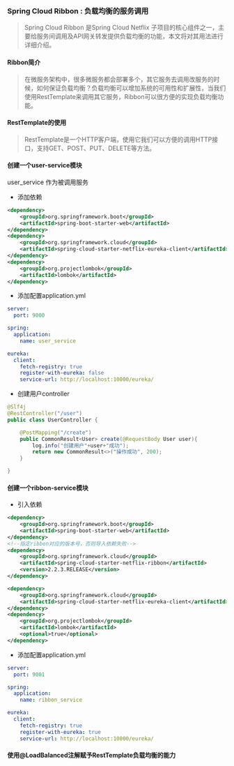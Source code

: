 ### Spring Cloud Ribbon : 负载均衡的服务调用

> Spring Cloud Ribbon 是Spring Cloud Netflix 子项目的核心组件之一，主要给服务间调用及API网关转发提供负载均衡的功能，本文将对其用法进行详细介绍。

#### Ribbon简介

> 在微服务架构中，很多微服务都会部署多个，其它服务去调用改服务的时候，如何保证负载均衡？负载均衡可以增加系统的可用性和扩展性，当我们使用RestTemplate来调用其它服务，Ribbon可以很方便的实现负载均衡功能。

#### RestTemplate的使用

> RestTemplate是一个HTTP客户端，使用它我们可以方便的调用HTTP接口，支持GET、POST、PUT、DELETE等方法。

#### 创建一个user-service模块

user_service 作为被调用服务

- 添加依赖

```xml
<dependency>
    <groupId>org.springframework.boot</groupId>
    <artifactId>spring-boot-starter-web</artifactId>
</dependency>
<dependency>
    <groupId>org.springframework.cloud</groupId>
    <artifactId>spring-cloud-starter-netflix-eureka-client</artifactId>
</dependency>
<dependency>
    <groupId>org.projectlombok</groupId>
    <artifactId>lombok</artifactId>
</dependency>
```

- 添加配置application.yml

```yaml
server:
  port: 9000

spring:
  application:
    name: user_service

eureka:
  client:
    fetch-registry: true
    register-with-eureka: false
    service-url: http://localhost:10000/eureka/

```

- 创建用户controller

```java
@Slf4j
@RestController("/user")
public class UserController {

    @PostMapping("/create")
    public CommonResult<User> create(@RequestBody User user){
        log.info("创建用户"+user+"成功");
        return new CommonResult<>("操作成功", 200);
    }

}
```

#### 创建一个ribbon-service模块

- 引入依赖

```xml
<dependency>
    <groupId>org.springframework.boot</groupId>
    <artifactId>spring-boot-starter-web</artifactId>
</dependency>
<!--指定ribbon对应的版本号，否则导入依赖失败-->
<dependency>
    <groupId>org.springframework.cloud</groupId>
    <artifactId>spring-cloud-starter-netflix-ribbon</artifactId>
    <version>2.2.3.RELEASE</version>
</dependency>

<dependency>
    <groupId>org.springframework.cloud</groupId>
    <artifactId>spring-cloud-starter-netflix-eureka-client</artifactId>
</dependency>
<dependency>
    <groupId>org.projectlombok</groupId>
    <artifactId>lombok</artifactId>
    <optional>true</optional>
</dependency>
```

- 添加配置application.yml

```yaml
server:
  port: 9001

spring:
  application:
    name: ribbon_service

eureka:
  client:
    fetch-registry: true
    register-with-eureka: true
    service-url: http://localhost:10000/eureka/
```

#### 使用@LoadBalanced注解赋予RestTemplate负载均衡的能力





